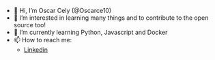 - 👋 Hi, I’m Oscar Cely (@Oscarce10)
- 👀 I’m interested in learning many things and to contribute to the open source too!
- 🌱 I’m currently learning Python, Javascript and Docker
- 📫 How to reach me:
  -  [Linkedin](https://www.linkedin.com/in/oscarce10/)

<!---
Oscarce10/Oscarce10 is a ✨ special ✨ repository because its `README.md` (this file) appears on your GitHub profile.
You can click the Preview link to take a look at your changes.
--->
